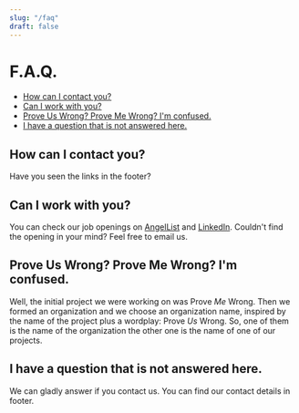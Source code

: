 ```yaml
---
slug: "/faq"
draft: false
---
```


# F.A.Q.

- [How can I contact you?](#how-can-i-contact-you)
- [Can I work with you?](#can-i-work-with-you)
- [Prove Us Wrong? Prove Me Wrong? I'm confused.](#prove-us-wrong-prove-me-wrong-im-confused)
- [I have a question that is not answered here.](#i-have-a-question-that-is-not-answered-here)

## How can I contact you?

Have you seen the links in the footer?

## Can I work with you?

You can check our job openings on [AngelList](https://angel.co/company/prove-us-wrong) and [LinkedIn](https://www.linkedin.com/company/prove-us-wrong/). Couldn't find the opening 
in your mind? Feel free to email us.

## Prove Us Wrong? Prove Me Wrong? I'm confused.

Well, the initial project we were working on was Prove *Me* Wrong. Then we formed an organization and we choose an organization name, 
inspired by the name of the project plus a wordplay: Prove *Us* Wrong. So, one of them is the name of the organization the other one is 
the name of one of our projects.

## I have a question that is not answered here.

We can gladly answer if you contact us. You can find our contact details in footer.
